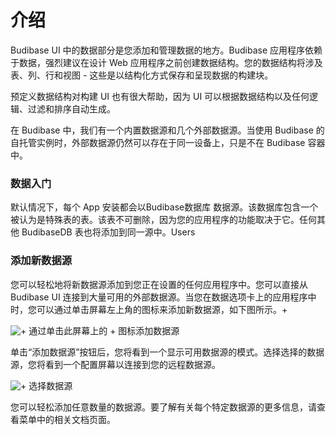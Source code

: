 # 介绍
Budibase UI 中的数据部分是您添加和管理数据的地方。Budibase 应用程序依赖于数据，强烈建议在设计 Web 应用程序之前创建数据结构。您的数据结构将涉及表、列、行和视图 - 这些是以结构化方式保存和呈现数据的构建块。

预定义数据结构对构建 UI 也有很大帮助，因为 UI 可以根据数据结构以及任何逻辑、过滤和排序自动生成。

在 Budibase 中，我们有一个内置数据源和几个外部数据源。当使用 Budibase 的自托管实例时，外部数据源仍然可以存在于同一设备上，只是不在 Budibase 容器中。

### 数据入门
默认情况下，每个 App 安装都会以Budibase数据库
数据源。该数据库包含一个被认为是特殊表的表。该表不可删除，因为您的应用程序的功能取决于它。任何其他 BudibaseDB 表也将添加到同一源中。Users

### 添加新数据源
您可以轻松地将新数据源添加到您正在设置的任何应用程序中。您可以直接从 Budibase UI 连接到大量可用的外部数据源。当您在数据选项卡上的应用程序中时，您可以通过单击屏幕左上角的图标来添加新数据源，如下图所示。+

![+](https://files.readme.io/93609e7-add-data-source.png)
通过单击此屏幕上的 + 图标添加数据源

单击“添加数据源”按钮后，您将看到一个显示可用数据源的模式。选择选择的数据源，您将看到一个配置屏幕以连接到您的远程数据源。

![+](https://files.readme.io/c931e89-data-sources.png)
选择数据源

您可以轻松添加任意数量的数据源。要了解有关每个特定数据源的更多信息，请查看菜单中的相关文档页面。